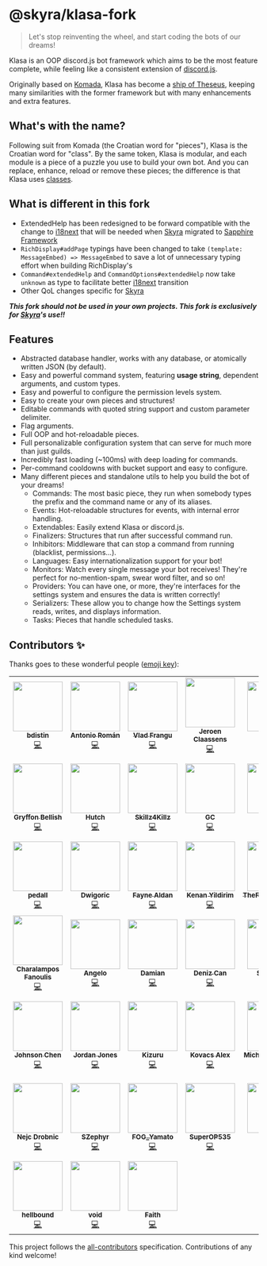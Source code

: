 # @skyra/klasa-fork

> Let's stop reinventing the wheel, and start coding the bots of our dreams!

Klasa is an OOP discord.js bot framework which aims to be the most feature complete, while feeling like a consistent extension of [discord.js](https://github.com/discordjs/discord.js).

Originally based on [Komada](https://github.com/dirigeants/komada), Klasa has become a [ship of Theseus](https://en.wikipedia.org/wiki/Ship_of_Theseus), keeping many similarities with the former framework but with many enhancements and extra features.

## What's with the name?

Following suit from Komada (the Croatian word for "pieces"), Klasa is the Croatian word for "class". By the same token, Klasa is modular, and each module is a piece of a puzzle you use to build your own bot. And you can replace, enhance, reload or remove these pieces; the difference is that Klasa uses [classes](https://developer.mozilla.org/en-US/docs/Web/JavaScript/Reference/Classes).

## What is different in this fork

-   ExtendedHelp has been redesigned to be forward compatible with the change to [i18next] that will be needed when [Skyra] migrated to [Sapphire Framework](https://github.com/sapphire-project/framework)
-   `RichDisplay#addPage` typings have been changed to take `(template: MessageEmbed) => MessageEmbed` to save a lot of unnecessary typing effort when building RichDisplay's
-   `Command#extendedHelp` and `CommandOptions#extendedHelp` now take `unknown` as type to facilitate better [i18next] transition
-   Other QoL changes specific for [Skyra]

**_This fork should not be used in your own projects. This fork is exclusively for [Skyra]'s use!!_**

## Features

-   Abstracted database handler, works with any database, or atomically written JSON (by default).
-   Easy and powerful command system, featuring **usage string**, dependent arguments, and custom types.
-   Easy and powerful to configure the permission levels system.
-   Easy to create your own pieces and structures!
-   Editable commands with quoted string support and custom parameter delimiter.
-   Flag arguments.
-   Full OOP and hot-reloadable pieces.
-   Full personalizable configuration system that can serve for much more than just guilds.
-   Incredibly fast loading (~100ms) with deep loading for commands.
-   Per-command cooldowns with bucket support and easy to configure.
-   Many different pieces and standalone utils to help you build the bot of your dreams!
    -   Commands: The most basic piece, they run when somebody types the prefix and the command name or any of its aliases.
    -   Events: Hot-reloadable structures for events, with internal error handling.
    -   Extendables: Easily extend Klasa or discord.js.
    -   Finalizers: Structures that run after successful command run.
    -   Inhibitors: Middleware that can stop a command from running (blacklist, permissions...).
    -   Languages: Easy internationalization support for your bot!
    -   Monitors: Watch every single message your bot receives! They're perfect for no-mention-spam, swear word filter, and so on!
    -   Providers: You can have one, or more, they're interfaces for the settings system and ensures the data is written correctly!
    -   Serializers: These allow you to change how the Settings system reads, writes, and displays information.
    -   Tasks: Pieces that handle scheduled tasks.

[i18next]: https://www.i18next.com
[skyra]: https://github.com/skyra-project/skyra

## Contributors ✨

Thanks goes to these wonderful people ([emoji key](https://allcontributors.org/docs/en/emoji-key)):

<!-- ALL-CONTRIBUTORS-LIST:START - Do not remove or modify this section -->
<!-- prettier-ignore-start -->
<!-- markdownlint-disable -->
<table>
  <tr>
    <td align="center"><a href="https://github.com/bdistin"><img src="https://avatars2.githubusercontent.com/u/18535830?v=4?s=100" width="100px;" alt=""/><br /><sub><b>bdistin</b></sub></a><br /><a href="https://github.com/skyra-project/klasa/commits?author=bdistin" title="Code">💻</a></td>
    <td align="center"><a href="https://github.com/kyranet"><img src="https://avatars0.githubusercontent.com/u/24852502?v=4?s=100" width="100px;" alt=""/><br /><sub><b>Antonio Román</b></sub></a><br /><a href="https://github.com/skyra-project/klasa/commits?author=kyranet" title="Code">💻</a></td>
    <td align="center"><a href="https://github.com/vladfrangu"><img src="https://avatars3.githubusercontent.com/u/17960496?v=4?s=100" width="100px;" alt=""/><br /><sub><b>Vlad Frangu</b></sub></a><br /><a href="https://github.com/skyra-project/klasa/commits?author=vladfrangu" title="Code">💻</a></td>
    <td align="center"><a href="https://favware.tech/"><img src="https://avatars3.githubusercontent.com/u/4019718?v=4?s=100" width="100px;" alt=""/><br /><sub><b>Jeroen Claassens</b></sub></a><br /><a href="https://github.com/skyra-project/klasa/commits?author=Favna" title="Code">💻</a></td>
    <td align="center"><a href="https://jaczaus.me/"><img src="https://avatars3.githubusercontent.com/u/23615291?v=4?s=100" width="100px;" alt=""/><br /><sub><b>Jacz</b></sub></a><br /><a href="https://github.com/skyra-project/klasa/commits?author=MrJacz" title="Code">💻</a></td>
    <td align="center"><a href="https://github.com/Tylertron1998"><img src="https://avatars0.githubusercontent.com/u/34944514?v=4?s=100" width="100px;" alt=""/><br /><sub><b>Tyler Davis</b></sub></a><br /><a href="https://github.com/skyra-project/klasa/commits?author=Tylertron1998" title="Code">💻</a></td>
    <td align="center"><a href="https://github.com/Pandraghon"><img src="https://avatars3.githubusercontent.com/u/4117960?v=4?s=100" width="100px;" alt=""/><br /><sub><b>Pandraghon</b></sub></a><br /><a href="https://github.com/skyra-project/klasa/commits?author=Pandraghon" title="Code">💻</a></td>
  </tr>
  <tr>
    <td align="center"><a href="https://github.com/PyroTechniac"><img src="https://avatars2.githubusercontent.com/u/39341355?v=4?s=100" width="100px;" alt=""/><br /><sub><b>Gryffon Bellish</b></sub></a><br /><a href="https://github.com/skyra-project/klasa/commits?author=PyroTechniac" title="Code">💻</a></td>
    <td align="center"><a href="http://moorewebcode.com/"><img src="https://avatars1.githubusercontent.com/u/25398066?v=4?s=100" width="100px;" alt=""/><br /><sub><b>Hutch</b></sub></a><br /><a href="https://github.com/skyra-project/klasa/commits?author=tech6hutch" title="Code">💻</a></td>
    <td align="center"><a href="https://github.com/Skillz4Killz"><img src="https://avatars3.githubusercontent.com/u/23035000?v=4?s=100" width="100px;" alt=""/><br /><sub><b>Skillz4Killz</b></sub></a><br /><a href="https://github.com/skyra-project/klasa/commits?author=Skillz4Killz" title="Code">💻</a></td>
    <td align="center"><a href="https://github.com/gc"><img src="https://avatars2.githubusercontent.com/u/30398469?v=4?s=100" width="100px;" alt=""/><br /><sub><b>GC</b></sub></a><br /><a href="https://github.com/skyra-project/klasa/commits?author=gc" title="Code">💻</a></td>
    <td align="center"><a href="https://github.com/DevYukine"><img src="https://avatars1.githubusercontent.com/u/20647088?v=4?s=100" width="100px;" alt=""/><br /><sub><b>Yukine</b></sub></a><br /><a href="https://github.com/skyra-project/klasa/commits?author=DevYukine" title="Code">💻</a></td>
    <td align="center"><a href="https://hellpie.dev/"><img src="https://avatars0.githubusercontent.com/u/2611921?v=4?s=100" width="100px;" alt=""/><br /><sub><b>HellPie</b></sub></a><br /><a href="https://github.com/skyra-project/klasa/commits?author=HellPie" title="Code">💻</a></td>
    <td align="center"><a href="https://shaybox.com/"><img src="https://avatars2.githubusercontent.com/u/9505196?v=4?s=100" width="100px;" alt=""/><br /><sub><b>Shayne Hartford</b></sub></a><br /><a href="https://github.com/skyra-project/klasa/commits?author=ShayBox" title="Code">💻</a></td>
  </tr>
  <tr>
    <td align="center"><a href="https://github.com/pedall"><img src="https://avatars2.githubusercontent.com/u/20089354?v=4?s=100" width="100px;" alt=""/><br /><sub><b>pedall</b></sub></a><br /><a href="https://github.com/skyra-project/klasa/commits?author=pedall" title="Code">💻</a></td>
    <td align="center"><a href="https://github.com/Dwigoric"><img src="https://avatars2.githubusercontent.com/u/30539952?v=4?s=100" width="100px;" alt=""/><br /><sub><b>Dwigoric</b></sub></a><br /><a href="https://github.com/skyra-project/klasa/commits?author=Dwigoric" title="Code">💻</a></td>
    <td align="center"><a href="https://github.com/FayneAldan"><img src="https://avatars1.githubusercontent.com/u/1149870?v=4?s=100" width="100px;" alt=""/><br /><sub><b>Fayne Aldan</b></sub></a><br /><a href="https://github.com/skyra-project/klasa/commits?author=FayneAldan" title="Code">💻</a></td>
    <td align="center"><a href="https://kenany.me/"><img src="https://avatars0.githubusercontent.com/u/733364?v=4?s=100" width="100px;" alt=""/><br /><sub><b>Kenan Yildirim</b></sub></a><br /><a href="https://github.com/skyra-project/klasa/commits?author=KenanY" title="Code">💻</a></td>
    <td align="center"><a href="https://github.com/TheFloppyBanana"><img src="https://avatars1.githubusercontent.com/u/35372554?v=4?s=100" width="100px;" alt=""/><br /><sub><b>TheFloppyBanana</b></sub></a><br /><a href="https://github.com/skyra-project/klasa/commits?author=TheFloppyBanana" title="Code">💻</a></td>
    <td align="center"><a href="http://imurx.github.io/"><img src="https://avatars0.githubusercontent.com/u/3698237?v=4?s=100" width="100px;" alt=""/><br /><sub><b>Uriel</b></sub></a><br /><a href="https://github.com/skyra-project/klasa/commits?author=ImUrX" title="Code">💻</a></td>
    <td align="center"><a href="https://github.com/BannerBomb"><img src="https://avatars0.githubusercontent.com/u/11788894?v=4?s=100" width="100px;" alt=""/><br /><sub><b>BannerBomb</b></sub></a><br /><a href="https://github.com/skyra-project/klasa/commits?author=BannerBomb" title="Code">💻</a></td>
  </tr>
  <tr>
    <td align="center"><a href="https://github.com/cfanoulis"><img src="https://avatars3.githubusercontent.com/u/38255093?v=4?s=100" width="100px;" alt=""/><br /><sub><b>Charalampos Fanoulis</b></sub></a><br /><a href="https://github.com/skyra-project/klasa/commits?author=cfanoulis" title="Code">💻</a></td>
    <td align="center"><a href="https://github.com/angeloanan"><img src="https://avatars0.githubusercontent.com/u/2129163?v=4?s=100" width="100px;" alt=""/><br /><sub><b>Angelo</b></sub></a><br /><a href="https://github.com/skyra-project/klasa/commits?author=angeloanan" title="Code">💻</a></td>
    <td align="center"><a href="https://github.com/dada1134"><img src="https://avatars3.githubusercontent.com/u/13734138?v=4?s=100" width="100px;" alt=""/><br /><sub><b>Damian</b></sub></a><br /><a href="https://github.com/skyra-project/klasa/commits?author=dada1134" title="Code">💻</a></td>
    <td align="center"><a href="https://github.com/coneforapine"><img src="https://avatars2.githubusercontent.com/u/16270254?v=4?s=100" width="100px;" alt=""/><br /><sub><b>Deniz Can</b></sub></a><br /><a href="https://github.com/skyra-project/klasa/commits?author=coneforapine" title="Code">💻</a></td>
    <td align="center"><a href="https://github.com/Soumil07"><img src="https://avatars0.githubusercontent.com/u/29275227?v=4?s=100" width="100px;" alt=""/><br /><sub><b>Soumil07</b></sub></a><br /><a href="https://github.com/skyra-project/klasa/commits?author=Soumil07" title="Code">💻</a></td>
    <td align="center"><a href="https://github.com/Excigma"><img src="https://avatars0.githubusercontent.com/u/30280397?v=4?s=100" width="100px;" alt=""/><br /><sub><b>Excigma</b></sub></a><br /><a href="https://github.com/skyra-project/klasa/commits?author=Excigma" title="Code">💻</a></td>
    <td align="center"><a href="https://github.com/IceeMC"><img src="https://avatars1.githubusercontent.com/u/31800435?v=4?s=100" width="100px;" alt=""/><br /><sub><b>John Burke</b></sub></a><br /><a href="https://github.com/skyra-project/klasa/commits?author=IceeMC" title="Code">💻</a></td>
  </tr>
  <tr>
    <td align="center"><a href="https://github.com/CyberiumShadow"><img src="https://avatars3.githubusercontent.com/u/4259904?v=4?s=100" width="100px;" alt=""/><br /><sub><b>Johnson Chen</b></sub></a><br /><a href="https://github.com/skyra-project/klasa/commits?author=CyberiumShadow" title="Code">💻</a></td>
    <td align="center"><a href="https://jordanjones.org/"><img src="https://avatars3.githubusercontent.com/u/17620516?v=4?s=100" width="100px;" alt=""/><br /><sub><b>Jordan Jones</b></sub></a><br /><a href="https://github.com/skyra-project/klasa/commits?author=Kashalls" title="Code">💻</a></td>
    <td align="center"><a href="https://github.com/Kizuru"><img src="https://avatars1.githubusercontent.com/u/38630815?v=4?s=100" width="100px;" alt=""/><br /><sub><b>Kizuru</b></sub></a><br /><a href="https://github.com/skyra-project/klasa/commits?author=Kizuru" title="Code">💻</a></td>
    <td align="center"><a href="https://atm.moe/"><img src="https://avatars3.githubusercontent.com/u/31011461?v=4?s=100" width="100px;" alt=""/><br /><sub><b>Kovacs Alex</b></sub></a><br /><a href="https://github.com/skyra-project/klasa/commits?author=alexthemaster" title="Code">💻</a></td>
    <td align="center"><a href="https://michaelcumbers.ca/"><img src="https://avatars0.githubusercontent.com/u/16696023?v=4?s=100" width="100px;" alt=""/><br /><sub><b>Michael Cumbers</b></sub></a><br /><a href="https://github.com/skyra-project/klasa/commits?author=mcumbers" title="Code">💻</a></td>
    <td align="center"><a href="https://github.com/OGNova"><img src="https://avatars3.githubusercontent.com/u/26777028?v=4?s=100" width="100px;" alt=""/><br /><sub><b>OGNovuh</b></sub></a><br /><a href="https://github.com/skyra-project/klasa/commits?author=OGNova" title="Code">💻</a></td>
    <td align="center"><a href="https://piyush.codes/"><img src="https://avatars3.githubusercontent.com/u/18086566?v=4?s=100" width="100px;" alt=""/><br /><sub><b>Piyush Bhangale</b></sub></a><br /><a href="https://github.com/skyra-project/klasa/commits?author=officialpiyush" title="Code">💻</a></td>
  </tr>
  <tr>
    <td align="center"><a href="https://quantumlytangled.com/"><img src="https://avatars1.githubusercontent.com/u/7919610?v=4?s=100" width="100px;" alt=""/><br /><sub><b>Nejc Drobnic</b></sub></a><br /><a href="https://github.com/skyra-project/klasa/commits?author=QuantumlyTangled" title="Code">💻</a></td>
    <td align="center"><a href="https://github.com/SZephyr"><img src="https://avatars2.githubusercontent.com/u/30449407?v=4?s=100" width="100px;" alt=""/><br /><sub><b>SZephyr</b></sub></a><br /><a href="https://github.com/skyra-project/klasa/commits?author=SZephyr" title="Code">💻</a></td>
    <td align="center"><a href="https://cybersnets.com/"><img src="https://avatars2.githubusercontent.com/u/22725593?v=4?s=100" width="100px;" alt=""/><br /><sub><b>FOG_Yamato</b></sub></a><br /><a href="https://github.com/skyra-project/klasa/commits?author=FOG-Yamato" title="Code">💻</a></td>
    <td align="center"><a href="https://superop535.ml/"><img src="https://avatars1.githubusercontent.com/u/27556391?v=4?s=100" width="100px;" alt=""/><br /><sub><b>SuperOP535</b></sub></a><br /><a href="https://github.com/skyra-project/klasa/commits?author=SuperOP535" title="Code">💻</a></td>
    <td align="center"><a href="https://github.com/Morphoxeris"><img src="https://avatars1.githubusercontent.com/u/31350835?v=4?s=100" width="100px;" alt=""/><br /><sub><b>Zach</b></sub></a><br /><a href="https://github.com/skyra-project/klasa/commits?author=Morphoxeris" title="Code">💻</a></td>
    <td align="center"><a href="https://github.com/kshxtij"><img src="https://avatars3.githubusercontent.com/u/48125086?v=4?s=100" width="100px;" alt=""/><br /><sub><b>kshxtij</b></sub></a><br /><a href="https://github.com/skyra-project/klasa/commits?author=kshxtij" title="Code">💻</a></td>
    <td align="center"><a href="https://github.com/avallete"><img src="https://avatars3.githubusercontent.com/u/8771783?v=4?s=100" width="100px;" alt=""/><br /><sub><b>Andrew Valleteau</b></sub></a><br /><a href="https://github.com/skyra-project/klasa/commits?author=avallete" title="Code">💻</a></td>
  </tr>
  <tr>
    <td align="center"><a href="https://hellbound.xyz/"><img src="https://avatars0.githubusercontent.com/u/46569300?v=4?s=100" width="100px;" alt=""/><br /><sub><b>hellbound</b></sub></a><br /><a href="https://github.com/skyra-project/klasa/commits?author=hellbound1337" title="Code">💻</a></td>
    <td align="center"><a href="https://voied.me/"><img src="https://avatars3.githubusercontent.com/u/25951318?v=4?s=100" width="100px;" alt=""/><br /><sub><b>void</b></sub></a><br /><a href="https://github.com/skyra-project/klasa/commits?author=voiding" title="Code">💻</a></td>
    <td align="center"><a href="https://github.com/UnseenFaith"><img src="https://avatars1.githubusercontent.com/u/1832323?v=4?s=100" width="100px;" alt=""/><br /><sub><b>Faith</b></sub></a><br /><a href="https://github.com/skyra-project/klasa/commits?author=UnseenFaith" title="Code">💻</a></td>
  </tr>
</table>

<!-- markdownlint-restore -->
<!-- prettier-ignore-end -->
<!-- ALL-CONTRIBUTORS-LIST:END -->

This project follows the [all-contributors](https://github.com/all-contributors/all-contributors) specification. Contributions of any kind welcome!